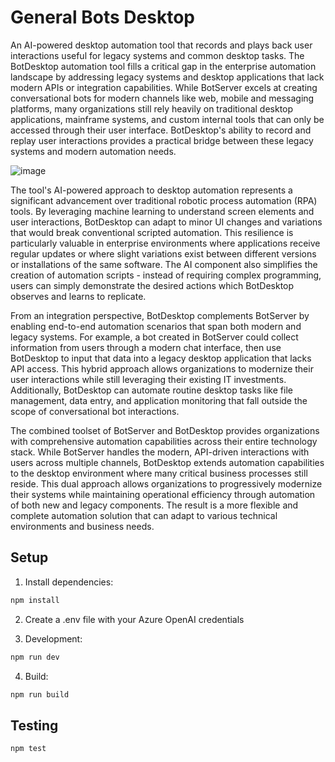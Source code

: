 
# General Bots Desktop

An AI-powered desktop automation tool that records and plays back user interactions useful for legacy systems and common desktop tasks. The BotDesktop automation tool fills a critical gap in the enterprise automation landscape by addressing legacy systems and desktop applications that lack modern APIs or integration capabilities. While BotServer excels at creating conversational bots for modern channels like web, mobile and messaging platforms, many organizations still rely heavily on traditional desktop applications, mainframe systems, and custom internal tools that can only be accessed through their user interface. BotDesktop's ability to record and replay user interactions provides a practical bridge between these legacy systems and modern automation needs.


![image](https://github.com/user-attachments/assets/477b7472-81d8-4e38-a541-70a7e2496a02)


The tool's AI-powered approach to desktop automation represents a significant advancement over traditional robotic process automation (RPA) tools. By leveraging machine learning to understand screen elements and user interactions, BotDesktop can adapt to minor UI changes and variations that would break conventional scripted automation. This resilience is particularly valuable in enterprise environments where applications receive regular updates or where slight variations exist between different versions or installations of the same software. The AI component also simplifies the creation of automation scripts - instead of requiring complex programming, users can simply demonstrate the desired actions which BotDesktop observes and learns to replicate.


From an integration perspective, BotDesktop complements BotServer by enabling end-to-end automation scenarios that span both modern and legacy systems. For example, a bot created in BotServer could collect information from users through a modern chat interface, then use BotDesktop to input that data into a legacy desktop application that lacks API access. This hybrid approach allows organizations to modernize their user interactions while still leveraging their existing IT investments. Additionally, BotDesktop can automate routine desktop tasks like file management, data entry, and application monitoring that fall outside the scope of conversational bot interactions.


The combined toolset of BotServer and BotDesktop provides organizations with comprehensive automation capabilities across their entire technology stack. While BotServer handles the modern, API-driven interactions with users across multiple channels, BotDesktop extends automation capabilities to the desktop environment where many critical business processes still reside. This dual approach allows organizations to progressively modernize their systems while maintaining operational efficiency through automation of both new and legacy components. The result is a more flexible and complete automation solution that can adapt to various technical environments and business needs.
## Setup

1. Install dependencies:
```bash
npm install
```

2. Create a .env file with your Azure OpenAI credentials

3. Development:
```bash
npm run dev
```

4. Build:
```bash
npm run build
```

## Testing
```bash
npm test
```
